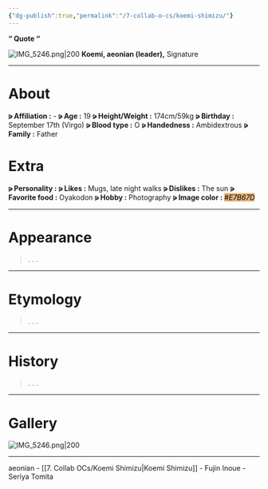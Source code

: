 ```yaml
---
{"dg-publish":true,"permalink":"/7-collab-o-cs/koemi-shimizu/"}
---
```



**“ Quote “**

![IMG_5246.png|200](/img/user/%E2%80%94%E2%80%94%E2%80%94%E2%80%94%E2%80%94%E2%80%94%E2%80%94%E2%80%94%E2%80%94/IMG_5246.png)
**Koemi,
aeonian (leader),**
Signature

***

# About

**⪩ Affiliation :** -
**⪩ Age :** 19
**⪩ Height/Weight :** 174cm/59kg
**⪩ Birthday :** September 17th (Virgo)
**⪩ Blood type :** O
**⪩ Handedness :** Ambidextrous 
**⪩ Family :** Father

# Extra

**⪩ Personality :**
**⪩ Likes :** Mugs, late night walks
**⪩ Dislikes :** The sun
**⪩ Favorite food :** Oyakodon
**⪩ Hobby :** Photography
**⪩ Image color :** <mark style="background: #E7B67D;">#*E7B67D*</mark>

***

# Appearance

> .
> .
> .

****

# Etymology

> .
> .
> .

****

# History

> .
> .
> .

****

# Gallery

![IMG_5246.png|200](/img/user/%E2%80%94%E2%80%94%E2%80%94%E2%80%94%E2%80%94%E2%80%94%E2%80%94%E2%80%94%E2%80%94/IMG_5246.png)

***

aeonian - [[7. Collab OCs/Koemi Shimizu\|Koemi Shimizu]] - Fujin Inoue - Seriya Tomita